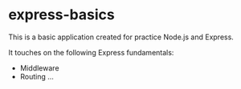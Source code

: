 # express-basics

This is a basic application created for practice Node.js and Express.

It touches on the following Express fundamentals:
* Middleware
* Routing
...